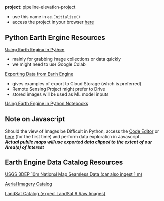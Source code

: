 
**project**: pipeline-elevation-project
- use this name in `ee.Initialize()`
- access the project in your browser [here](https://code.earthengine.google.com/?accept_repo=users/timoliver200/satellite_data)

## Python Earth Engine Resources
[Using Earth Engine in Python](https://developers.google.com/earth-engine/tutorials/community/intro-to-python-api)
- mainly for grabbing image collections or data quickly
- we might need to use Google Colab

[Exporting Data from Earth Engine](https://developers.google.com/earth-engine/guides/exporting_images#colab-python)
- gives examples of export to Cloud Storage (which is preferred)
- Remote Sensing Project might prefer to Drive
- stored images will be used as ML model inputs

[Using Earth Engine in Python Notebooks](https://github.com/giswqs/earthengine-py-notebooks/blob/master/Image/image_visualization.ipynb)

## Note on Javascript

Should the view of Images be Difficult in Python, access the [Code Editor](code.earthengine.google.com/?project=pipeline-elevation-project) or [here](https://code.earthengine.google.com/?accept_repo=users/timoliver200/satellite_data) (for the first time) and perform data exploration in Javascript.<br>
***Actual public maps will use exported data clipped to the extent of our Area(s) of Interest***

## Earth Engine Data Catalog Resources
[USGS 3DEP 10m National Map Seamless Data (can also ingest 1 m)](https://developers.google.com/earth-engine/datasets/catalog/USGS_3DEP_10m)

[Aerial Imagery Catalog](https://developers.google.com/earth-engine/datasets/tags/highres)

[LandSat Catalog (expect LandSat 9 Raw Images)](https://developers.google.com/earth-engine/datasets/catalog/LANDSAT_LC09_C02_T1)